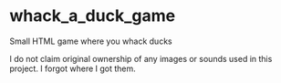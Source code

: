 # whack_a_duck_game
Small HTML game where you whack ducks

I do not claim original ownership of any images or sounds used in this project. I forgot where I got them.
